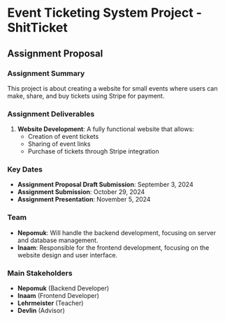 # Event Ticketing System Project - ShitTicket

## Assignment Proposal

### Assignment Summary
This project is about creating a website for small events where users can make, share, and buy tickets using Stripe for payment.

### Assignment Deliverables
1. **Website Development**: A fully functional website that allows:
   - Creation of event tickets
   - Sharing of event links
   - Purchase of tickets through Stripe integration

### Key Dates
- **Assignment Proposal Draft Submission**: September 3, 2024
- **Assignment Submission**: October 29, 2024
- **Assignment Presentation**: November 5, 2024

### Team
- **Nepomuk**: Will handle the backend development, focusing on server and database management.
- **Inaam**: Responsible for the frontend development, focusing on the website design and user interface.

### Main Stakeholders
- **Nepomuk** (Backend Developer)
- **Inaam** (Frontend Developer)
- **Lehrmeister** (Teacher)
- **Devlin** (Advisor)
